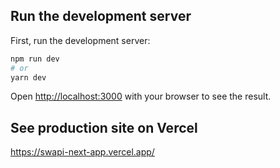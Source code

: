 
## Run the development server

First, run the development server:

```bash
npm run dev
# or
yarn dev
```

Open [http://localhost:3000](http://localhost:3000) with your browser to see the result.

## See production site on Vercel

https://swapi-next-app.vercel.app/

